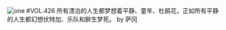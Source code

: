 ![one](http://image.wufazhuce.com/FgSQe_-4pU1i1sDyXllNMn_I6iAL)
#VOL.426
所有漂泊的人生都梦想着平静、童年、杜鹃花，正如所有平静的人生都幻想伏特加、乐队和醉生梦死。 by 萨冈